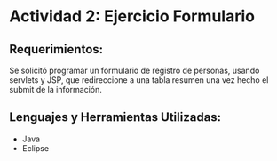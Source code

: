 # Actividad 2: Ejercicio Formulario
## Requerimientos:
Se solicitó programar un formulario de registro de personas, usando servlets y JSP, que redireccione a una tabla resumen una vez hecho el submit de la información.

## Lenguajes y Herramientas Utilizadas:
* Java
* Eclipse
